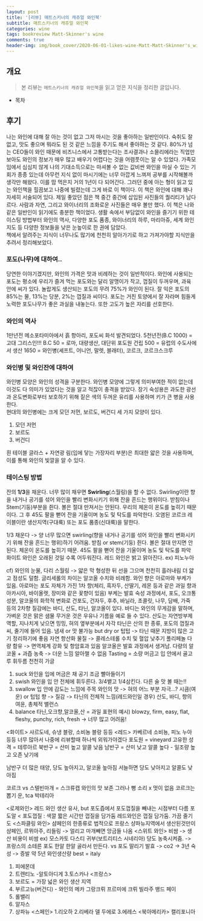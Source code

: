 ```yaml
---
layout: post
title: '[리뷰] 매트스키너의 캐쥬얼 와인북'
subtitle: 매트스키너의 캐쥬얼 와인북
categories: wine
tags: bookreview Matt-Skinner's wine
comments: true
header-img: img/book_cover/2020-06-01-likes-wine-Matt-Matt-Skinner's_wine_book-cover.png
---
```


## 개요
> 본 리뷰는 `매트스키너의 캐쥬얼 와인북`을 읽고 얻은 지식을 정리한 글입니다.

- 목차

## 후기
나는 와인에 대해 잘 아는 것이 없고 그저 마시는 것을 좋아하는 일반인이다. 숙취도 잘 없고, 맛도 좋으며 뭐라도 된 것 같은 느낌을 주기도 해서 좋아하는 것 같다. 80%가 넘는 CEO들이 와인 때문에 비즈니스에서 고통받는다는 조사결과나 소믈리에라는 직업만 보아도 와인의 정보가 매우 많고 배우기 어렵다는 것을 어렴풋이는 알 수 있었다. 가족모임에서 심심치 않게 나의 기대소득으로는 마셔볼 수 없는 값비싼 와인을 마실 수 있는 기회가 종종 있는데 아무런 지식 없이 마시기에는 너무 아깝게 느껴져 공부를 시작해볼까 생각만 해왔다. 이를 맘 먹은지 거의 1년이 다 되어간다.
그러던 중에 아는 형이 읽고 있는 와인책을 힐끔보고 나중에 빌렸는데 그게 바로 이 책이다. 이 책은 와인에 대해 꽤나 자세히 서술되어 있다. 제일 좋았던 점은 책 중간 중간에 삽입된 사진들의 퀄리티가 남다르다. 사람과 자연, 그리고 와이너리의 조화로운 사진들은 매우 볼만 했다. 이 책은 나와 같은 일반인이 읽기에도 충분한 책이었다. 생활 속에서 부담없이 와인을 즐기기 위한 테이스팅 방법부터 와인의 역사, 다양한 포도 품종, 와이너리의 하루, 마리아쥬, 세계 와인 지도 등 다양한 정보들을 낮은 눈높이로 한 권에 담았다.  
책에서 알려주는 지식이 너무나도 많기에 천천히 알아가기로 하고 가져가야할 지식만을 추려서 정리해보았다.

### 포도(나무)에 대하여..
당연한 이야기겠지만, 와인의 가격은 맛과 비례하는 것이 일반적이다.
와인에 사용되는 포도는 평소에 우리가 즐겨 먹는 포도와는 달리 알맹이가 작고, 껍질이 두꺼우며, 과육 안에 씨가 있다. 놀랍게도 생산되는 포도의 무려 75%가 와인이 된다. 잘 익은 포도의 85%는 물, 13%는 당분, 2%는 껍질과 씨이다. 포도는 거친 토양에서 잘 자라며 힘들게 노력한 포도나무가 좋은 과실을 내놓는다. 또한 고도가 높은 자리를 선호한다.

### 와인의 역사
1만년전 메소포타미아에서 흙 항아리, 포도씨 화석 발견되었다.
5천년전(B.C 1000) = 고대 그리스인!!!
B.C 50 = 로마, 대량생산, 대단위 포도원 건립
500 = 유럽의 수도사에서 생산
1650 = 와인병(셰프트, 어니언, 말렛, 블래터), 코르크, 코르크스크루

### 와인병 및 와인잔에 대하여
와인병 모양은 와인의 성격을 구분한다. 와인병 모양에 그렇게 의미부여한 적이 없는데 이것도 다 의미가 있었다는 것을 알고 적잖이 충격을 받았다. 장기 숙성용은 과도한 광선과 온도변화로부터 보호하기 위해 짙은 색의 두꺼운 유리를 사용하며 키가 큰 병을 사용한다.  
현대의 와인병에는 크게 모던 저먼, 보르도, 버건디 세 가지 모양이 있다.
1. 모던 저먼
2. 보르도
3. 버건디  

흰 테이블 글라스 + 자연광
림(입에 닿는 가장자리 부분)은 최대한 얇은 것을 사용하며, 이를 통해 와인의 빛깔을 알 수 있다.
### 테이스팅 방법
잔의 **1/3**을 채운다. 너무 많이 채우면 **Swirling**(스월링)을 할 수 없다. Swirling이란 향을 내거나 공기를 섞어 와인을 빨리 변화시키기 위해 잔을 흔드는 행위이다. 받침이나 Stem(기둥)부분을 쥔다. 볼은 절대 만져서는 안된다. 우리의 체온이 온도를 높히기 때문이다. 그 후 45도 팔을 뻗어 잔을 기울이며 농도 및 탁도를 파악한다.
오염된 코르크
레이블이란 생산지역(구대륙) 또는 포도 품종(신대륙)을 말한다.

1/3 채운다 -> 양 너무 많으면 swirling(향을 내거나 공기를 섞어 와인을 빨리 변화시키기 위해 잔을 흔드는 행위)하기 어려움.
받침 or stem(기둥) 쥔다. 볼은 절대 만지면 안된다. 체온이 온도를 높히기 때문.
45도 팔을 뻗어 잔을 기울이며 농도 및 탁도를 파악
화이트 와인은 오래된 것일 수록 어두워진다. 레드 와인은 밝고 맑아진다. ex) 피노누아

cf) 와인의 눈물, 다리
스월링 -> 얇은 막 형성한 뒤 선을 그으며 천천히 흘러내림
더 얇고 점성도 덜함. 글리세롤의 차이는 알코올 수치와 비례함.
와인 향은 아로마와 부케가 있음. 아로마는 포도 자체가 가진 1차 향(체리, 흑자두, 산딸기, 레몬 등과 같은 과일 향과 아카시아, 바이올렛, 장미와 같은 꽃향이 있음) 부케는 발효 숙성 과정에서, 포도, 오크통 성분, 알코올의 화학적 변화로 건포도, 건자두, 후추, 바닐라, 초콜릿, 나무, 담배, 가죽 등의 2차향
질감에는 바디, 산도, 타닌, 알코올이 있다. 바디는 와인의 무게감을 말하며, 가벼운 것은 맑은 샘물 무거운 것은 우유나 기름을 예로 들 수 있다. 산도는 자연방부제 역할, 지나치게 낮으면 밍밍, 혀의 옆부분에서 자각
타닌은 산의 한 종류, 포도의 껍질과 씨, 줄기에 들어 있음. 냄새 or 맛 불가능 but dry or 텁텁 -> 타닌 때문
지방이 많은 고기 정리하기에 좋음
자연 항산화 물질 -> 콜레스테롤 수치 및 혈압 낮추기 폴리페놀 다량 함유 -> 면역체계 강화 및 항암효과 있음
알코올은 발효 과정에서 생겨남. 다량의 알코올 + 과즙 농축 -> 더운 느낌 알아챌 수 없음
Tasting = 소량 머금고 입 안에서 골고루 휘두름 천천히 가글
1. suck
와인을 입에 머금은 채 공기 조금 빨아들이기
2. swish
와인을 입 안 전체에 휘두른다. 3/4뱉고 1/4삼킨다. 다른 술 맛 볼 때는!!
3. swallow
입 안에 감도는 느낌에 주목
와인의 맛 -> 혀의 어느 부분 자극...? 시큼(여운) or 텁텁
향 -> 질감 -> 타닌의 전체적 느낌(레드와인일 경우)
산도, 바디, 향의 여윤, 총체적 밸런스
4. balance
타닌,오크향,알코올,산 = 과일
표현의 예시) blowzy, firm, easy, flat, fleshy, punchy, rich, fresh -> 너무 많고 어려움!

<화이트> 샤르도네, 슈냉 블랑, 소비뇽 블랑 등등
<레드> 카베르네 소비뇽, 피노 누아 등등
너무 많아서 나중에 리뷰할때 하나씩 외워가야겠다
포도원 = vineyard
고유한 성격 = 테루아르
북반구 = 산미 높고 알콜 낮음
남반구 = 산미 낮고 알콜 높다 - 일조량 높고 오존 낮기에

남반구 더 많은 태양, 당도 높아지고, 알코올 높아짐
서늘하면 당도 낮아지고 알콜도 낮아짐

코르크 vs 스텔빈마개 = 스크류캡
와인의 맛 보존 그러나 뻥 소리 x 멋이 없음
코르크는 뽑기 운, tca 박테리아

<로제와인>
레드 와인 생산 유사, but 포도즙에서 포도껍질을 빼내는 시점부터 다름
포도알 < 포도껍질 : 색깔
짧은 시간만 껍질을 담가둠
레드와인은 껍질 담가둠. 가끔 줄기도
<스파클링 와인> 샴페인의 한종류로 법적으로 프랑스 샹파뉴지역에서 생산된것만이 샴페인, 르뮈아주, 리들링 -> 얼리고 마개빼면 앙금들 나옴
<스위트 와인>
비쌈 -> 생산 비용이 비쌈 ex) 모스카토 다스티
귀부(보트리티스 시네리아) 당도 농축시켜줌. -> 프랑스의 소테른
포도 한알 한알 골라서 만든다. vs 포도 말리기
발효 -> co2 -> 3년 숙성 -> 증발 약 5년
와인생산량 best = italy
1. 피에몬데
2. 트렌티노 -알토아디게
3.토스카나
<프랑스>
1. 보르도 = 가장 넓은 와인 생산 지역
2. 부르고뉴(버건디) - 와인의 메카 그랑크뤼 프르미에 크뤼 빌라주 뱅드 페이
3. 롤밸리
4. 알자스
5. 상파뉴
<스페인>
1.리오하
2.리베라 델 두에로
3.에레스
<북아메리카>
캘리포니아
